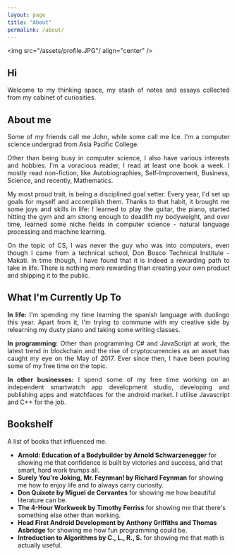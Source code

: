 ```yaml
---
layout: page
title: "About"
permalink: /about/
---
```


<img src="/assets/profile.JPG"/ align="center" />
## Hi  
<p align="justify">Welcome to my thinking space, my stash of notes and essays collected from my cabinet of curiosities.</p>

## About me
<p align="justify">Some of my friends call me John, while some call me Ice. I'm a computer science undergrad from Asia Pacific College.</p>

<p align="justify">Other than being busy in computer science, I also have various interests and hobbies. I'm a voracious reader, I read at least one book a week. I mostly read non-fiction, like Autobiographies, Self-Improvement, Business, Science, and recently, Mathematics.</p>

<p align="justify">My most proud trait, is being a disciplined goal setter. Every year, I'd set up goals for myself and accomplish them. Thanks to that habit, it brought me some joys and skills in life: I learned to play the guitar, the piano, started hitting the gym and am strong enough to deadlift my bodyweight, and over time, learned some niche fields in computer science - natural language processing and machine learning.</p>

<p align="justify">On the topic of CS, I was never the guy who was into computers, even though I came from a technical school, Don Bosco Technical Institute - Makati. In time though, I have found that it is indeed a rewarding path to take in life. There is nothing more rewarding than creating your own product and shipping it to the public.</p>

<h2>What I'm Currently Up To</h2>
<p align="justify"><strong>In life:</strong>
I'm spending my time learning the spanish language with duolingo this year. Apart from it, I'm trying to commune with my creative side by relearning my dusty piano and taking some writing classes.</p>
<p align="justify"><strong>In programming:</strong> Other than programming C# and JavaScript at work, the latest trend in blockchain and the rise of cryptocurrencies as an asset has caught my eye on the May of 2017. Ever since then, I have been pouring some of my free time on the topic. </p>
<p align="justify"><strong>In other businesses:</strong>
I spend some of my free time working on an independent smartwatch app development studio, developing and publishing apps and watchfaces for the android market. I utilise Javascript and C++ for the job.</p>

<h2>Bookshelf</h2>
<p align="justify">A list of books that influenced me.</p>
<ul>
	<li><strong>Arnold: Education of a Bodybuilder by Arnold Schwarzenegger</strong> for showing me that confidence is built by victories and success, and that smart, hard work trumps all.</li>
	<li><strong>Surely You're Joking, Mr. Feynman! by Richard Feynman</strong> for showing me how to enjoy life and to always carry curiosity.</li>
	<li><strong>Don Quixote by Miguel de Cervantes</strong> for showing me how beautiful literature can be.</li>
	<li><strong>The 4-Hour Workweek by Timothy Ferriss</strong> for showing me that there's something else other than working.</li>
	<li><strong>Head First Android Development by Anthony Griffiths and Thomas Asbridge</strong> for showing me how fun programming could be.</li>
	<li><strong>Introduction to Algorithms by C., L., R., S.</strong> for showing me that math is actually useful.</li>
</ul>
